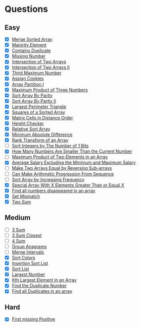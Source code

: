 # Questions

## Easy
- [x] [Merge Sorted Array](https://leetcode.com/problems/merge-sorted-array/)
- [x] [Majority Element](https://leetcode.com/problems/majority-element/)
- [x] [Contains Duplicate](https://leetcode.com/problems/contains-duplicate/)
- [x] [Missing Number](https://leetcode.com/problems/missing-number/)
- [x] [Intersection of Two Arrays](https://leetcode.com/problems/intersection-of-two-arrays/)
- [x] [Intersection of Two Arrays II](https://leetcode.com/problems/intersection-of-two-arrays-ii/)
- [x] [Third Maximum Number](https://leetcode.com/problems/third-maximum-number/)
- [x] [Assign Cookies](https://leetcode.com/problems/assign-cookies/)
- [x] [Array Partition I](https://leetcode.com/problems/array-partition-i/)
- [x] [Maximum Product of Three Numbers](https://leetcode.com/problems/maximum-product-of-three-numbers/)
- [x] [Sort Array By Parity](https://leetcode.com/problems/sort-array-by-parity/)
- [x] [Sort Array By Parity II](https://leetcode.com/problems/sort-array-by-parity-ii/)
- [x] [Largest Perimeter Triangle](https://leetcode.com/problems/largest-perimeter-triangle/)
- [x] [Squares of a Sorted Array](https://leetcode.com/problems/squares-of-a-sorted-array/)
- [x] [Matrix Cells in Distance Order](https://leetcode.com/problems/matrix-cells-in-distance-order/)
- [x] [Height Checker](https://leetcode.com/problems/height-checker/)
- [x] [Relative Sort Array](https://leetcode.com/problems/relative-sort-array/)
- [x] [Minimum Absolute Difference](https://leetcode.com/problems/minimum-absolute-difference/)
- [x] [Rank Transform of an Array](https://leetcode.com/problems/rank-transform-of-an-array/)
- [ ] [Sort Integers by The Number of 1 Bits](https://leetcode.com/problems/sort-integers-by-the-number-of-1-bits/)
- [x] [How Many Numbers Are Smaller Than the Current Number](https://leetcode.com/problems/how-many-numbers-are-smaller-than-the-current-number/)
- [ ] [Maximum Product of Two Elements in an Array](https://leetcode.com/problems/maximum-product-of-two-elements-in-an-array/)
- [x] [Average Salary Excluding the Minimum and Maximum Salary](https://leetcode.com/problems/average-salary-excluding-the-minimum-and-maximum-salary/)
- [ ] [Make Two Arrays Equal by Reversing Sub-arrays](https://leetcode.com/problems/make-two-arrays-equal-by-reversing-sub-arrays/)
- [ ] [Can Make Arithmetic Progression From Sequence](https://leetcode.com/problems/can-make-arithmetic-progression-from-sequence/)
- [ ] [Sort Array by Increasing Frequency](https://leetcode.com/problems/sort-array-by-increasing-frequency/)
- [x] [Special Array With X Elements Greater Than or Equal X](https://leetcode.com/problems/special-array-with-x-elements-greater-than-or-equal-x/)
- [x] [Find all numbers disappeared in an array](https://leetcode.com/problems/find-all-numbers-disappeared-in-an-array/)
- [x] [Set Mismatch](https://leetcode.com/problems/set-mismatch/)
- [x] [Two Sum](https://leetcode.com/problems/two-sum/)

## Medium
- [ ] [3 Sum](https://leetcode.com/problems/3sum/)
- [ ] [3 Sum Closest](https://leetcode.com/problems/3sum-closest/)
- [ ] [4 Sum](https://leetcode.com/problems/4sum/)
- [ ] [Group Anagrams](https://leetcode.com/problems/group-anagrams/)
- [ ] [Merge Intervals](https://leetcode.com/problems/merge-intervals/)
- [x] [Sort Colors](https://leetcode.com/problems/sort-colors/)
- [x] [Insertion Sort List](https://leetcode.com/problems/insertion-sort-list/)
- [x] [Sort List](https://leetcode.com/problems/sort-list/)
- [x] [Largest Number](https://leetcode.com/problems/largest-number/)
- [x] [Kth Largest Element in an Array](https://leetcode.com/problems/kth-largest-element-in-an-array/)
- [x] [Find the Duplicate Number](https://leetcode.com/problems/find-the-duplicate-number/)
- [x] [Find all Duplicates in an array](https://leetcode.com/problems/find-all-duplicates-in-an-array/)

## Hard
- [x] [First missing Positive](https://leetcode.com/problems/first-missing-positive/)
